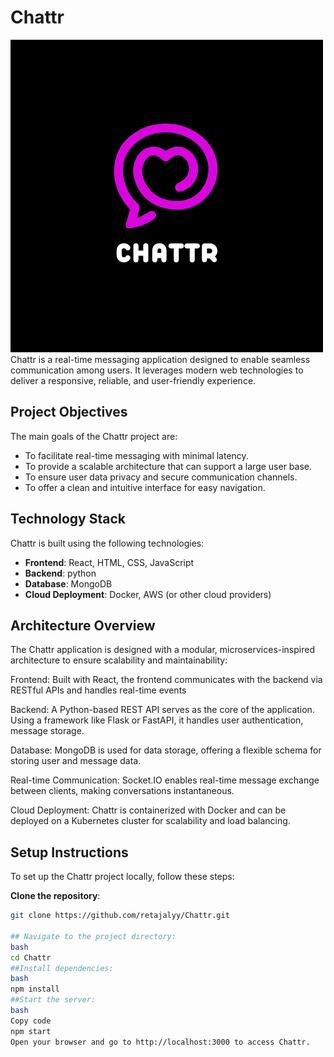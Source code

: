 # Chattr
![Chattr Logo](./ChattrLogo.png)
Chattr is a real-time messaging application designed to enable seamless communication among users. It leverages modern web technologies to deliver a responsive, reliable, and user-friendly experience.

## Project Objectives

The main goals of the Chattr project are:
- To facilitate real-time messaging with minimal latency.
- To provide a scalable architecture that can support a large user base.
- To ensure user data privacy and secure communication channels.
- To offer a clean and intuitive interface for easy navigation.

## Technology Stack

Chattr is built using the following technologies:

- **Frontend**: React, HTML, CSS, JavaScript
- **Backend**: python
- **Database**: MongoDB
- **Cloud Deployment**: Docker, AWS (or other cloud providers)

##  Architecture Overview
The Chattr application is designed with a modular, microservices-inspired architecture to ensure scalability and maintainability:

Frontend: Built with React, the frontend communicates with the backend via RESTful APIs and handles real-time events 

Backend: A Python-based REST API serves as the core of the application. Using a framework like Flask or FastAPI, it handles user authentication, message storage.

Database: MongoDB is used for data storage, offering a flexible schema for storing user and message data.

Real-time Communication: Socket.IO enables real-time message exchange between clients, making conversations instantaneous.

Cloud Deployment: Chattr is containerized with Docker and can be deployed on a Kubernetes cluster for scalability and load balancing.


## Setup Instructions

To set up the Chattr project locally, follow these steps:

**Clone the repository**:
   ```bash
   git clone https://github.com/retajalyy/Chattr.git

## Navigate to the project directory:
 bash
cd Chattr
##Install dependencies:
bash
npm install
##Start the server:
bash
Copy code
npm start
Open your browser and go to http://localhost:3000 to access Chattr.

